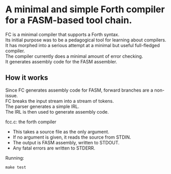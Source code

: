 # A minimal and simple Forth compiler for a FASM-based tool chain.
FC is a minimal compiler that supports a Forth syntax.<br/>
Its initial purpose was to be a pedagogical tool for learning about compilers.<br/>
It has morphed into a serious attempt at a minimal but useful full-fledged compiler.<br/>
The compiler currently does a minimal amount of error checking.<br/>
It generates assembly code for the FASM assembler.<br/>

## How it works
Since FC generates assembly code for FASM, forward branches are a non-issue.<br/>
FC breaks the input stream into a stream of tokens.<br/>
The parser generates a simple IRL.<br/>
The IRL is then used to generate assembly code.<br/>

fcc.c: the forth compiler
- This takes a source file as the only argument.
- If no argument is given, it reads the source from STDIN.
- The output is FASM assembly, written to STDOUT.
- Any fatal errors are written to STDERR.

Running:
```
make test 
```
